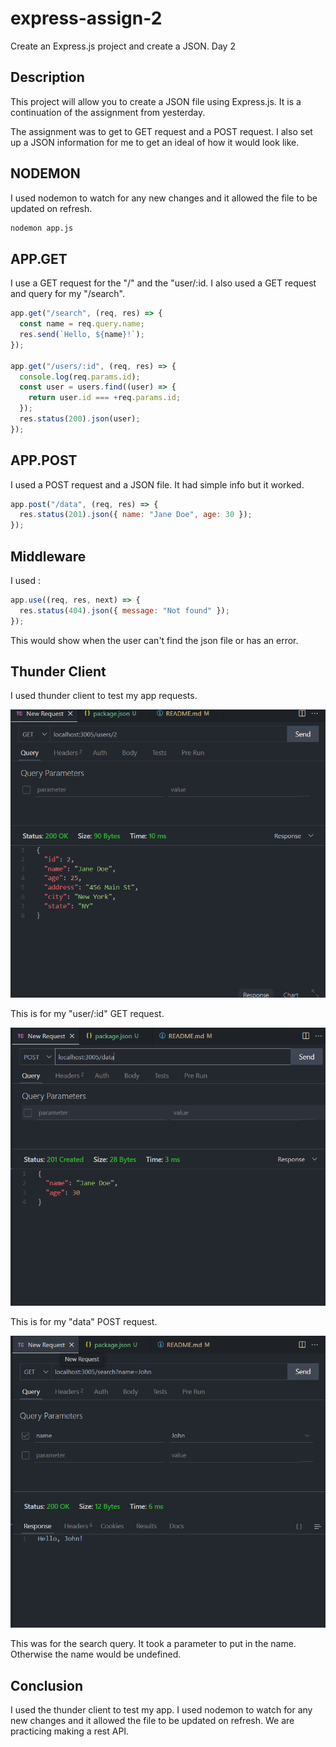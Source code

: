 # express-assign-2

Create an Express.js project and create a JSON. Day 2

## Description

This project will allow you to create a JSON file using Express.js. It is a continuation of the assignment from yesterday.

The assignment was to get to GET request and a POST request. I also set up a JSON information for me to get an ideal of how it would look like.

## NODEMON

I used nodemon to watch for any new changes and it allowed the file to be updated on refresh.

```bash
nodemon app.js
```

## APP.GET

I use a GET request for the "/" and the "user/:id. I also used a GET request and query for my "/search".

```js
app.get("/search", (req, res) => {
  const name = req.query.name;
  res.send(`Hello, ${name}!`);
});

app.get("/users/:id", (req, res) => {
  console.log(req.params.id);
  const user = users.find((user) => {
    return user.id === +req.params.id;
  });
  res.status(200).json(user);
});
```

## APP.POST

I used a POST request and a JSON file. It had simple info but it worked.

```js
app.post("/data", (req, res) => {
  res.status(201).json({ name: "Jane Doe", age: 30 });
});
```

## Middleware

I used :

```js
app.use((req, res, next) => {
  res.status(404).json({ message: "Not found" });
});
```

This would show when the user can't find the json file or has an error.

## Thunder Client

I used thunder client to test my app requests.

![alt text](image.png)

This is for my "user/:id" GET request.

![alt text](image-1.png)

This is for my "data" POST request.

![alt text](image-2.png)

This was for the search query. It took a parameter to put in the name. Otherwise the name would be undefined.

## Conclusion

I used the thunder client to test my app. I used nodemon to watch for any new changes and it allowed the file to be updated on refresh. We are practicing making a rest API.
